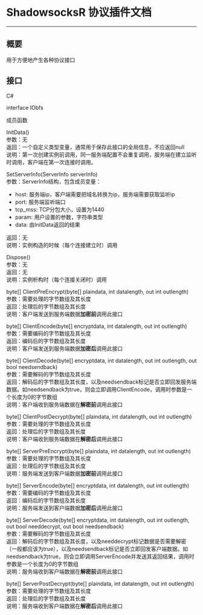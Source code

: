 # ShadowsocksR 协议插件文档 #
----

## 概要 ##

用于方便地产生各种协议接口

## 接口 ##
C#

interface IObfs

成员函数

InitData()  
参数：无  
返回：一个自定义类型变量，通常用于保存此接口的全局信息，不应返回null  
说明：第一次创建实例前调用，同一服务端配置不会重复调用，服务端在建立监听时调用，客户端在第一次连接时调用。  

SetServerInfo(ServerInfo serverInfo)  
参数：ServerInfo结构，包含成员变量：  

- host: 服务端ip，客户端需要把域名转换为ip，服务端需要获取监听ip
- port: 服务端监听端口
- tcp_mss: TCP分包大小，设置为1440
- param: 用户设置的参数，字符串类型
- data: 由InitData返回的结果

返回：无  
说明：实例构造的时候（每个连接建立时）调用  

Dispose()  
参数：无  
返回：无  
说明：实例析构时（每个连接关闭时）调用

byte[] ClientPreEncrypt(byte[] plaindata, int datalength, out int outlength)  
参数：需要处理的字节数组及其长度  
返回：处理后的字节数组及其长度  
说明：客户端发送到服务端数据**加密前**调用此接口

byte[] ClientEncode(byte[] encryptdata, int datalength, out int outlength)  
参数：需要编码的字节数组及其长度  
返回：编码后的字节数组及其长度  
说明：客户端发送到服务端数据**加密后**调用此接口

byte[] ClientDecode(byte[] encryptdata, int datalength, out int outlength, out bool needsendback)  
参数：需要解码的字节数组及其长度  
返回：解码后的字节数组及其长度，以及needsendback标记是否立即回发服务端数据。如needsendback为true，则会立即调用ClientEncode，调用时参数是一个长度为0的字节数组  
说明：客户端收到服务端数据在**解密前**调用此接口

byte[] ClientPostDecrypt(byte[] plaindata, int datalength, out int outlength)  
参数：需要处理的字节数组及其长度  
返回：处理后的字节数组及其长度  
说明：客户端收到服务端数据在**解密后**调用此接口

byte[] ServerPreEncrypt(byte[] plaindata, int datalength, out int outlength)  
参数：需要处理的字节数组及其长度  
返回：处理后的字节数组及其长度  
说明：服务端发送到客户端数据**加密前**调用此接口

byte[] ServerEncode(byte[] encryptdata, int datalength, out int outlength)  
参数：需要编码的字节数组及其长度  
返回：编码后的字节数组及其长度  
说明：服务端发送到客户端数据**加密后**调用此接口

byte[] ServerDecode(byte[] encryptdata, int datalength, out int outlength, out bool needdecrypt, out bool needsendback)  
参数：需要解码的字节数组及其长度  
返回：解码后的字节数组及其长度，以及needdecrypt标记数据是否需要解密（一般都应该为true），以及needsendback标记是否立即回发客户端数据。如needsendback为true，则会立即调用ServerEncode并发送其返回结果，调用时参数是一个长度为0的字节数组  
说明：服务端收到客户端数据在**解密前**调用此接口

byte[] ServerPostDecrypt(byte[] plaindata, int datalength, out int outlength)  
参数：需要处理的字节数组及其长度  
返回：处理后的字节数组及其长度  
说明：服务端收到客户端数据在**解密后**调用此接口
